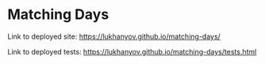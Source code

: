 # Matching Days

Link to deployed site:
https://lukhanyov.github.io/matching-days/

Link to deployed tests:
https://lukhanyov.github.io/matching-days/tests.html
